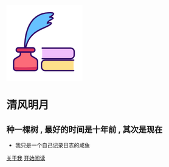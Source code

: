 ![logo](_media/logo.png)

# 清风明月

## 种一棵树 , 最好的时间是十年前 , 其次是现在

- 我只是一个自己记录日志的咸鱼

[关于我](ABOUTME.md)
[开始阅读](README.md)